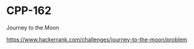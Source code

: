 # CPP-162
Journey to the Moon





https://www.hackerrank.com/challenges/journey-to-the-moon/problem
